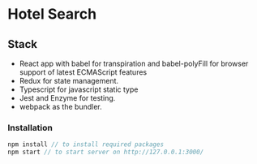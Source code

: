 # Hotel Search

## Stack

* React app with babel for transpiration and babel-polyFill for browser support
  of latest ECMAScript features
* Redux for state management.
* Typescript for javascript static type
* Jest and Enzyme for testing.
* webpack as the bundler.

### Installation

```javascript
npm install // to install required packages
npm start // to start server on http://127.0.0.1:3000/
```
